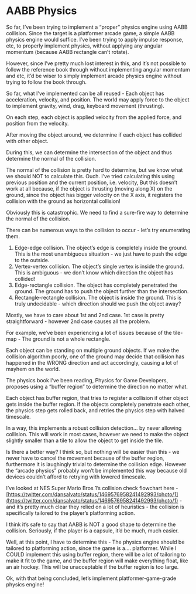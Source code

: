 # AABB Physics

So far, I’ve been trying to implement a “proper” physics engine using AABB collision. Since the target is a platformer arcade game, a simple AABB physics engine would suffice. I’ve been trying to apply impulse response, etc, to properly implement physics, without applying any angular momentum (because AABB rectangle can’t rotate).

However, since I’ve pretty much lost interest in this, and it’s not possible to follow the reference book through without implementing angular momentum and etc, it’d be wiser to simply implement arcade physics engine without trying to follow the book through.

So far, what I’ve implemented can be all reused - Each object has acceleration, velocity, and position. The world may apply force to the object to implement gravity, wind, drag, keyboard movement (thrusting).

On each step, each object is applied velocity from the applied force, and position from the velocity.

After moving the object around, we determine if each object has collided with other object.

During this, we can determine the intersection of the object and thus determine the normal of the collision.

The normal of the collision is pretty hard to determine, but we know what we should NOT to calculate this. Ouch. I’ve tried calculating this using previous position and the current position, i.e. velocity, But this doesn’t work at all because, if the object is thrusting (moving along X) on the ground, since the object has bigger velocity on the X axis, it registers the collision with the ground as horizontal collision!

Obviously this is catastrophic. We need to find a sure-fire way to determine the normal of the collision.

There can be numerous ways to the collision to occur - let’s try enumerating them.

1. Edge-edge collision. The object’s edge is completely inside the ground. This is the most unambiguous situation - we just have to push the edge to the outside.
2. Vertex-vertex collision. The object’s single vertex is inside the ground. This is ambiguous - we don’t know which direction the object has collided!
3. Edge-rectangle collision. The object has completely penetrated the ground. The ground has to push the object further than the intersection.
4. Rectangle-rectangle collision. The object is inside the ground. This is truly undecidable - which direction should we push the object away?

Mostly, we have to care about 1st and 2nd case. 1st case is pretty straightforward - however 2nd case causes all the problem.

For example, we’ve been experiencing a lot of issues because of the tile-map - The ground is not a whole rectangle.

Each object can be standing on multiple ground objects. If we make the collision algorithm poorly, one of the ground may decide that collision has happened in the WRONG direction and act accordingly, causing a lot of mayhem on the world.

The physics book I’ve been reading, Physics for Game Developers, proposes using a “buffer region” to determine the direction no matter what.

Each object has buffer region, that tries to register a collision if other object gets inside the buffer region. If the objects completely penetrate each other, the physics step gets rolled back, and retries the physics step with halved timescale.

In a way, this implements a robust collision detection… by never allowing collision. This will work in most cases, however we need to make the object slightly smaller than a tile to allow the object to get inside the tile.

Is there a better way? I think so, but nothing will be easier than this - we never have to cancel the movement because of the buffer region, furthermore it is laughingly trivial to determine the collision edge. However the “arcade physics” probably won’t be implemented this way because old devices couldn’t afford to retrying with lowered timescale.

I’ve looked at NES Super Mario Bros 1’s collision check flowchart here - [https://twitter.com/dansalvato/status/1469576958241492993/photo/1](https://twitter.com/dansalvato/status/1469576958241492993/photo/1) - and it’s pretty much clear they relied on a lot of heuristics - the collision is specifically tailored to the player’s platforming action.

I think it’s safe to say that AABB is NOT a good shape to determine the collision. Seriously, if the player is a capsule, it’d be much, much easier.

Well, at this point, I have to determine this - The physics engine should be tailored to platforming action, since the game is a…. platformer. While I COULD implement this using buffer region, there will be a lot of tailoring to make it fit to the game, and the buffer region will make everything float, like an air hockey. This will be unacceptable if the buffer region is too large.

Ok, with that being concluded, let’s implement platformer-game-grade physics engine!
